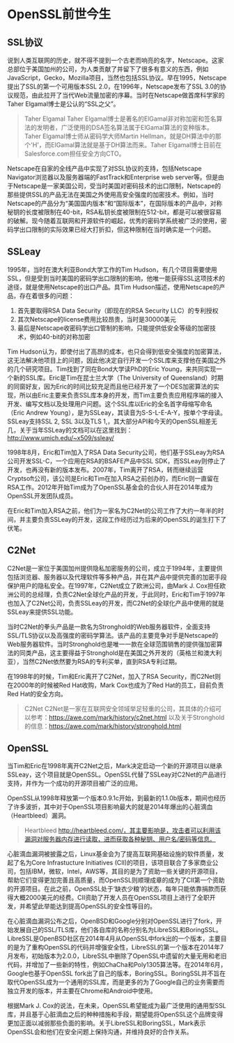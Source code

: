 # OpenSSL前世今生

## SSL协议

说到人类互联网的历史，就不得不提到一个古老而响亮的名字，Netscape。这家总部位于美国加州的公司，为人类贡献了并留下了很多有意义的东西，例如JavaScript，Gecko，Mozilla项目，当然也包括SSL协议。早在1995，Netscape提出了SSL的第一个可用版本SSL 2.0，在1996年，Netscape发布了SSL 3.0的协议规范，由此拉开了当代Web流量加密的序幕。当时在Netscape做首席科学家的Taher Elgamal博士是公认的“SSL之父”。

> Taher Elgamal
> Taher Elgamal博士是著名的ElGamal非对称加密和签名算法的发明者，广泛使用的DSA签名算法属于ElGamal算法的变种版本。Taher Elgamal博士师从密码学大师Martin Hellman，就是DH算法中的那个'H'，而ElGamal算法就是基于DH算法而来。Taher Elgamal博士目前在Salesforce.com担任安全方向CTO。

Netscape在自家的全线产品中实现了对SSL协议的支持，包括Netscape Navigator浏览器以及服务器端的FastTrack和Enterprise web server等。但是由于Netscape是一家美国公司，受当时美国对密码技术的出口限制，Netscape的那些提供SSL的产品无法在美国之外使用高安全强度的加密技术。例如，当时Netscape的产品分为“美国国内版本”和“国际版本”，在国际版本的产品中，对称秘钥的长度被限制在40-bit，RSA私钥长度被限制在512-bit，都是可以被很容易的破解。现今随着互联网和开源软件的崛起，优秀的密码学系统被广泛的使用，密码学出口限制的实际效果已经大打折扣，但这种限制在当时确实是一个问题。

## SSLeay

1995年，当时在澳大利亚Bond大学工作的Tim Hudson，有几个项目需要使用SSL，但是受到当时美国的密码学出口限制的影响，他唯一能获得SSL这项技术的途径，就是使用Netscape的出口产品。具Tim Hudson描述，使用Netscape的产品，存在着很多的问题：

1. 首先要取得RSA Data Security（即现在的RSA Security LLC）的专利授权
2. 其次Netscape的license费用比较昂贵，当时是30000美元
3. 最后是Netscape收密码学出口管制的影响，只能提供低安全等级的加密技术，例如40-bit的对称加密

Tim Hudson认为，即使付出了高昂的成本，也只会得到低安全强度的加密算法，这无法解决他项目上的问题，因此他决定自行开发一个SSL库来支撑他在美国之外的几个研究项目。Tim找到了同在Bond大学读PhD的Eric Young，来共同实现一个新的SSL库。Eric是Tim在昆士兰大学（The University of Queensland）时期的同窗好友，因为Eric的时间比较充足而且他已经开发了一个DES加密算法的实现，所以由Eric主要来负责SSL库本身的开发，而Tim主要负责应用程序端的接入开发、编写文档以及处理用户问题。这个SSL库以Eric的全名首字母缩写命名（Eric Andrew Young），是为SSLeay，其读音为S-S-L-E-A-Y，按单个字母读。SSLeay支持SSL 2, SSL 3以及TLS 1,，其大部分API和今天的OpenSSL相差无几，关于当年SSLeay的文档可以在这里找到：http://www.umich.edu/~x509/ssleay/

1998年8月，Eric和Tim加入了RSA Data Security公司，他们基于SSLeay为RSA公司开发SSL-C，一个应用在RSA的BSAFE产品中SSL SDK，而SSLeay则停止了开发，也再没有新的版本发布。2007年，Tim离开了RSA，转而继续运营Cryptsoft公司，该公司是Eric和Tim在加入RSA之前创办的，而Eric则一直留在RSA工作。2012年开始Tim成为了OpenSSL基金会的合伙人并在2014年成为OpenSSL开发团队成员。

在Eric和Tim加入RSA之前，他们为一家名为C2Net的公司工作了大约一年半的时间，并主要负责SSLeay的开发，这段工作经历过为后来的OpenSSL的诞生打下了伏笔。

## C2Net

C2Net是一家位于美国加州提供隐私加密服务的公司，成立于1994年，主要提供包括浏览器、服务器以及代理软件等多种产品，并在其产品中提供完善的加密手段保护用户的隐私安全。在1997年，C2Net成立了欧洲公司，由Mark J. Cox担任欧洲公司的总经理，负责C2Net全球化产品的开发，于此同时，Eric和Tim于1997年也加入了C2Net公司，负责SSLeay的开发，而C2Net的全球化产品中使用的就是SSLeay来提供SSL功能。

当时C2Net的拳头产品是一款名为Stronghold的Web服务器软件，全面支持SSL/TLS协议以及高强度的密码学算法。该产品的主要竞争对手是Netscape的Web服务器软件。当时Stronghold也是唯一一款在全球范围销售的提供强加密算法的同类产品，这主要得益于Stronghold是在美国之外开发的（英格兰和澳大利亚），当然C2Net依然要为RSA的专利买单，直到RSA专利过期。

在1998年的时候，Tim和Eric离开了C2Net，加入了RSA Security，而C2Net则在2000年的时候被Red Hat收购，Mark Cox也成为了Red Hat的员工，目前负责Red Hat的安全方向。

> C2Net
> C2Net是一家在互联网安全领域举足轻重的公司，其具体的介绍可以参考：https://awe.com/mark/history/c2net.html 以及关于Stronghold的信息：https://awe.com/mark/history/stronghold.html

## OpenSSL

当Tim和Eric在1998年离开C2Net之后，Mark决定启动一个新的开源项目以继承SSLeay，这个项目就是OpenSSL。OpenSSL代替了SSLeay对C2Net的产品进行支持，并作为一个成功的开源项目被广泛的应用。

OpenSSL从1998年释放第一个版本0.9.1c开始，到最新的1.1.0b版本，期间也经历了许多波折，其中对于OpenSSL项目影响最大的就是2014年爆出的心脏滴血（Heartbleed）漏洞。

> Heartbleed
> http://heartbleed.com/，其主要影响是，攻击者可以利用该漏洞对服务器内存进行读取，进而获取各种秘钥、用户名/密码等信息。

心脏滴血漏洞被披露之后，Linux基金会为了提高互联网基础设施的软件质量，发起了名为Core Infrastucture Initiatives (CII)的项目，该项目联合了多家商业公司，包括IBM，微软，Intel，AWS等，其目的是为了资助一些关键的开源项目，帮助它们变得更加完善且高质量，而OpenSSL则顺理成章的成为了CII第一个资助的开源项目。在此之前，OpenSSL处于‘缺衣少粮’的状态，每年只能依靠捐款而获得大概2000美元的经费。CII资助了开发人员在OpenSSL项目上进行了全职开发，并希望此举能达到提高OpenSSL的安全性等目的。

在心脏滴血漏洞公布之后，OpenBSD和Google分别对OpenSSL进行了fork，开始发展自己的SSL/TLS库，他们各自库的名称分别名为LibreSSL和BoringSSL。LibreSSL是OpenBSD社区在2014年4月从OpenSSL中fork出的一个版本，主要目的是为了重构OpenSSL的代码并增强安全性，LibreSSL的第一个版本在2014年7月发布，初始版本为2.0.0，LibreSSL中删除了OpenSSL中遗留的大量无用和老旧代码，并增加了一些新的特性，例如ChaCha和Poly1305算法等。在2014年6月，Google也基于OpenSSL fork出了自己的版本，BoringSSL。BoringSSL并不旨在取代OpenSSL成为一个通用的SSL库，而是更多的为了Google自己的业务需要而独立开发的版本，并主要在Chrome和Android中使用。

根据Mark J. Cox的说法，在未来，OpenSSL希望能成为最广泛使用的通用型SSL库，并且基于心脏滴血之后的种种措施和手段，期望能将OpenSSL这个品牌变得更加正面以减弱那些负面的影响。关于LibreSSL和BoringSSL，Mark表示OpenSSL会和他们在安全问题上保持沟通，并维持良好的合作关系。